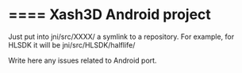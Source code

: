 ====
Xash3D Android project
====

Just put into jni/src/XXXX/ a symlink to a repository. For example, for HLSDK it will be jni/src/HLSDK/halflife/

Write here any issues related to Android port.

